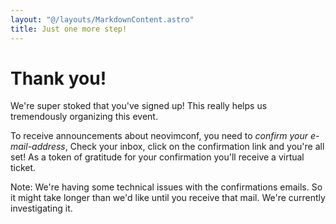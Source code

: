 ```yaml
---
layout: "@/layouts/MarkdownContent.astro"
title: Just one more step!
---
```


# Thank you!

We're super stoked that you've signed up!
This really helps us tremendously organizing this event.

To receive announcements about neovimconf, you need to _confirm your e-mail-address_,
Check your inbox, click on the confirmation link and you're all set! As a token
of gratitude for your confirmation you'll receive a virtual ticket.

<p class="text-sm">
    Note: We're having some technical issues with the confirmations emails.
    So it might take longer than we'd like until you receive that mail. We're 
    currently investigating it.
</p>
